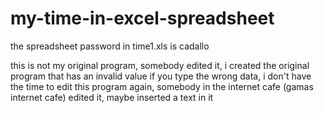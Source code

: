 # my-time-in-excel-spreadsheet
the spreadsheet password in time1.xls is cadallo

this is not my original program, somebody edited it, i created the original program that has an invalid value if you type the wrong data, i don't have the time to edit this program again, somebody in the internet cafe (gamas internet cafe) edited it, maybe inserted a text in it
